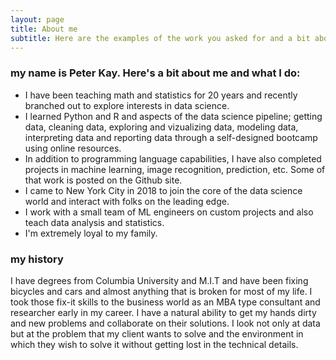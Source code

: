 ```yaml
---
layout: page
title: About me
subtitle: Here are the examples of the work you asked for and a bit about my background
---
```


### my name is Peter Kay. Here's a bit about me and what I do:

- I have been teaching math and statistics for 20 years and recently branched out to explore interests in data science.
- I learned Python and R and aspects of the data science pipeline; getting data, cleaning data, exploring and vizualizing data, modeling data, interpreting data and reporting data through a self-designed bootcamp using online resources.
- In addition to programming language capabilities, I have also completed projects in machine learning, image recognition, prediction, etc.  Some of that work is posted on the Github site.
- I came to New York City in 2018 to join the core of the data science world and interact with folks on the leading edge.
- I work with a small team of ML engineers on custom projects and also teach data analysis and statistics.
- I'm extremely loyal to my family.

### my history

I have degrees from Columbia University and M.I.T and have been fixing bicycles and cars and almost anything that is broken for most of my life.  I took those fix-it skills to the business world as an MBA type consultant and researcher early in my career.  I have a natural ability to get my hands dirty and new problems and collaborate on their solutions.  I look not only at data but at the problem that my client wants to solve and the environment in which they wish to solve it without getting lost in the technical details. 
